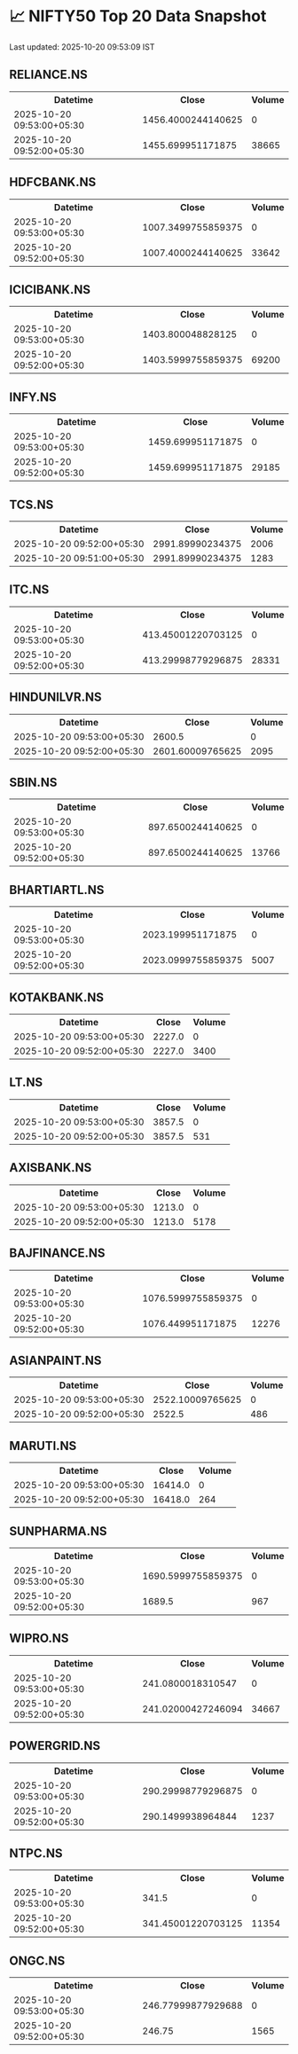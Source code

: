 # 📈 NIFTY50 Top 20 Data Snapshot

Last updated: 2025-10-20 09:53:09 IST

## RELIANCE.NS

<table>
  <tr><th>Datetime</th><th>Close</th><th>Volume</th></tr>
  <tr><td>2025-10-20 09:53:00+05:30</td><td>1456.4000244140625</td><td>0</td></tr>
  <tr><td>2025-10-20 09:52:00+05:30</td><td>1455.699951171875</td><td>38665</td></tr>
</table>

## HDFCBANK.NS

<table>
  <tr><th>Datetime</th><th>Close</th><th>Volume</th></tr>
  <tr><td>2025-10-20 09:53:00+05:30</td><td>1007.3499755859375</td><td>0</td></tr>
  <tr><td>2025-10-20 09:52:00+05:30</td><td>1007.4000244140625</td><td>33642</td></tr>
</table>

## ICICIBANK.NS

<table>
  <tr><th>Datetime</th><th>Close</th><th>Volume</th></tr>
  <tr><td>2025-10-20 09:53:00+05:30</td><td>1403.800048828125</td><td>0</td></tr>
  <tr><td>2025-10-20 09:52:00+05:30</td><td>1403.5999755859375</td><td>69200</td></tr>
</table>

## INFY.NS

<table>
  <tr><th>Datetime</th><th>Close</th><th>Volume</th></tr>
  <tr><td>2025-10-20 09:53:00+05:30</td><td>1459.699951171875</td><td>0</td></tr>
  <tr><td>2025-10-20 09:52:00+05:30</td><td>1459.699951171875</td><td>29185</td></tr>
</table>

## TCS.NS

<table>
  <tr><th>Datetime</th><th>Close</th><th>Volume</th></tr>
  <tr><td>2025-10-20 09:52:00+05:30</td><td>2991.89990234375</td><td>2006</td></tr>
  <tr><td>2025-10-20 09:51:00+05:30</td><td>2991.89990234375</td><td>1283</td></tr>
</table>

## ITC.NS

<table>
  <tr><th>Datetime</th><th>Close</th><th>Volume</th></tr>
  <tr><td>2025-10-20 09:53:00+05:30</td><td>413.45001220703125</td><td>0</td></tr>
  <tr><td>2025-10-20 09:52:00+05:30</td><td>413.29998779296875</td><td>28331</td></tr>
</table>

## HINDUNILVR.NS

<table>
  <tr><th>Datetime</th><th>Close</th><th>Volume</th></tr>
  <tr><td>2025-10-20 09:53:00+05:30</td><td>2600.5</td><td>0</td></tr>
  <tr><td>2025-10-20 09:52:00+05:30</td><td>2601.60009765625</td><td>2095</td></tr>
</table>

## SBIN.NS

<table>
  <tr><th>Datetime</th><th>Close</th><th>Volume</th></tr>
  <tr><td>2025-10-20 09:53:00+05:30</td><td>897.6500244140625</td><td>0</td></tr>
  <tr><td>2025-10-20 09:52:00+05:30</td><td>897.6500244140625</td><td>13766</td></tr>
</table>

## BHARTIARTL.NS

<table>
  <tr><th>Datetime</th><th>Close</th><th>Volume</th></tr>
  <tr><td>2025-10-20 09:53:00+05:30</td><td>2023.199951171875</td><td>0</td></tr>
  <tr><td>2025-10-20 09:52:00+05:30</td><td>2023.0999755859375</td><td>5007</td></tr>
</table>

## KOTAKBANK.NS

<table>
  <tr><th>Datetime</th><th>Close</th><th>Volume</th></tr>
  <tr><td>2025-10-20 09:53:00+05:30</td><td>2227.0</td><td>0</td></tr>
  <tr><td>2025-10-20 09:52:00+05:30</td><td>2227.0</td><td>3400</td></tr>
</table>

## LT.NS

<table>
  <tr><th>Datetime</th><th>Close</th><th>Volume</th></tr>
  <tr><td>2025-10-20 09:53:00+05:30</td><td>3857.5</td><td>0</td></tr>
  <tr><td>2025-10-20 09:52:00+05:30</td><td>3857.5</td><td>531</td></tr>
</table>

## AXISBANK.NS

<table>
  <tr><th>Datetime</th><th>Close</th><th>Volume</th></tr>
  <tr><td>2025-10-20 09:53:00+05:30</td><td>1213.0</td><td>0</td></tr>
  <tr><td>2025-10-20 09:52:00+05:30</td><td>1213.0</td><td>5178</td></tr>
</table>

## BAJFINANCE.NS

<table>
  <tr><th>Datetime</th><th>Close</th><th>Volume</th></tr>
  <tr><td>2025-10-20 09:53:00+05:30</td><td>1076.5999755859375</td><td>0</td></tr>
  <tr><td>2025-10-20 09:52:00+05:30</td><td>1076.449951171875</td><td>12276</td></tr>
</table>

## ASIANPAINT.NS

<table>
  <tr><th>Datetime</th><th>Close</th><th>Volume</th></tr>
  <tr><td>2025-10-20 09:53:00+05:30</td><td>2522.10009765625</td><td>0</td></tr>
  <tr><td>2025-10-20 09:52:00+05:30</td><td>2522.5</td><td>486</td></tr>
</table>

## MARUTI.NS

<table>
  <tr><th>Datetime</th><th>Close</th><th>Volume</th></tr>
  <tr><td>2025-10-20 09:53:00+05:30</td><td>16414.0</td><td>0</td></tr>
  <tr><td>2025-10-20 09:52:00+05:30</td><td>16418.0</td><td>264</td></tr>
</table>

## SUNPHARMA.NS

<table>
  <tr><th>Datetime</th><th>Close</th><th>Volume</th></tr>
  <tr><td>2025-10-20 09:53:00+05:30</td><td>1690.5999755859375</td><td>0</td></tr>
  <tr><td>2025-10-20 09:52:00+05:30</td><td>1689.5</td><td>967</td></tr>
</table>

## WIPRO.NS

<table>
  <tr><th>Datetime</th><th>Close</th><th>Volume</th></tr>
  <tr><td>2025-10-20 09:53:00+05:30</td><td>241.0800018310547</td><td>0</td></tr>
  <tr><td>2025-10-20 09:52:00+05:30</td><td>241.02000427246094</td><td>34667</td></tr>
</table>

## POWERGRID.NS

<table>
  <tr><th>Datetime</th><th>Close</th><th>Volume</th></tr>
  <tr><td>2025-10-20 09:53:00+05:30</td><td>290.29998779296875</td><td>0</td></tr>
  <tr><td>2025-10-20 09:52:00+05:30</td><td>290.1499938964844</td><td>1237</td></tr>
</table>

## NTPC.NS

<table>
  <tr><th>Datetime</th><th>Close</th><th>Volume</th></tr>
  <tr><td>2025-10-20 09:53:00+05:30</td><td>341.5</td><td>0</td></tr>
  <tr><td>2025-10-20 09:52:00+05:30</td><td>341.45001220703125</td><td>11354</td></tr>
</table>

## ONGC.NS

<table>
  <tr><th>Datetime</th><th>Close</th><th>Volume</th></tr>
  <tr><td>2025-10-20 09:53:00+05:30</td><td>246.77999877929688</td><td>0</td></tr>
  <tr><td>2025-10-20 09:52:00+05:30</td><td>246.75</td><td>1565</td></tr>
</table>


